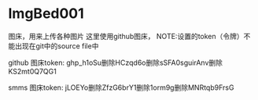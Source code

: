 # ImgBed001
图床，用来上传各种图片
这里使用github图床，
NOTE:设置的token（令牌）不能出现在git中的source file中


github 图床token:
ghp_h1oSu删除HCzqd6o删除sSFA0sguirAnv删除KS2mt0Q7QG1

smms 图床token:
jLOEYo删除ZfzG6brY1删除1orm9g删除MNRtqb9FrsG
